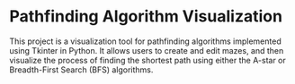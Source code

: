 # Pathfinding Algorithm Visualization

This project is a visualization tool for pathfinding algorithms implemented using Tkinter in Python. It allows users to create and edit mazes, and then visualize the process of finding the shortest path using either the A-star or Breadth-First Search (BFS) algorithms.
